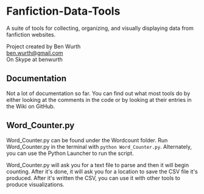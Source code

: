 Fanfiction-Data-Tools
=====================

A suite of tools for collecting, organizing, and visually displaying data from fanfiction websites.

Project created by Ben Wurth  
ben.wurth@gmail.com  
On Skype at benwurth


Documentation
-------------

Not a lot of documentation so far. You can find out what most tools do by either looking at the comments in the code or by looking at their entries in the Wiki on GitHub.


Word_Counter.py
---------------
Word_Counter.py can be found under the Wordcount folder. Run Word_Counter.py in the terminal with `python Word_Counter.py`. Alternately, you can use the Python Launcher to run the script.

Word_Counter.py will ask you for a text file to parse and then it will begin counting. After it's done, it will ask you for a location to save the CSV file it's produced. After it's written the CSV, you can use it with other tools to produce visualizations.
